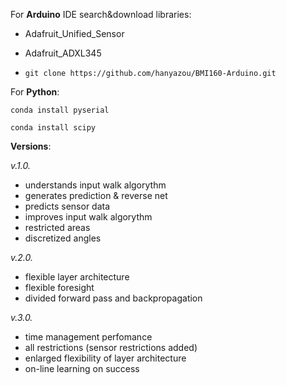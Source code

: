 For **Arduino** IDE search&download libraries:

*  Adafruit_Unified_Sensor

*  Adafruit_ADXL345

*  `git clone https://github.com/hanyazou/BMI160-Arduino.git`

For **Python**:

`conda install pyserial` 

`conda install scipy`

**Versions**:

*v.1.0.*

* understands input walk algorythm
* generates prediction & reverse net
* predicts sensor data
* improves input walk algorythm
* restricted areas
* discretized angles


*v.2.0.*

* flexible layer architecture
* flexible foresight
* divided forward pass and backpropagation
 

*v.3.0.*

* time management perfomance
* all restrictions (sensor restrictions added)
* enlarged flexibility of layer architecture
* on-line learning on success
